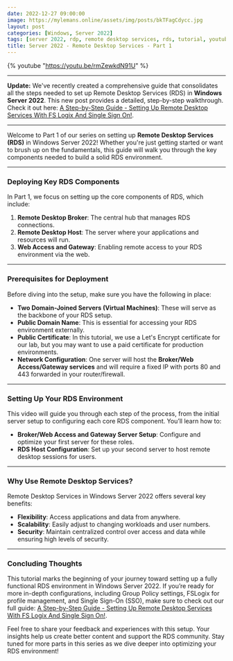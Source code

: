 ```yaml
---
date: 2022-12-27 09:00:00
image: https://mylemans.online/assets/img/posts/bkTFagCdycc.jpg
layout: post
categories: [Windows, Server 2022]
tags: [server 2022, rdp, remote desktop services, rds, tutorial, youtube, part1]
title: Server 2022 - Remote Desktop Services - Part 1
---
```


{% youtube "https://youtu.be/rmZewkdN91U" %}

---

**Update:** We've recently created a comprehensive guide that consolidates all the steps needed to set up Remote Desktop Services (RDS) in **Windows Server 2022**. This new post provides a detailed, step-by-step walkthrough. Check it out here: [A Step-by-Step Guide - Setting Up Remote Desktop Services With FS Logix And Single Sign On!](https://mylemans.online/posts/Remote-Desktop-Services-Part1/).

---

Welcome to Part 1 of our series on setting up **Remote Desktop Services (RDS)** in Windows Server 2022! Whether you're just getting started or want to brush up on the fundamentals, this guide will walk you through the key components needed to build a solid RDS environment.

---

### **Deploying Key RDS Components**

In Part 1, we focus on setting up the core components of RDS, which include:

1. **Remote Desktop Broker**: The central hub that manages RDS connections.
2. **Remote Desktop Host**: The server where your applications and resources will run.
3. **Web Access and Gateway**: Enabling remote access to your RDS environment via the web.

---

### **Prerequisites for Deployment**

Before diving into the setup, make sure you have the following in place:

- **Two Domain-Joined Servers (Virtual Machines)**: These will serve as the backbone of your RDS setup.
- **Public Domain Name**: This is essential for accessing your RDS environment externally.
- **Public Certificate**: In this tutorial, we use a Let's Encrypt certificate for our lab, but you may want to use a paid certificate for production environments.
- **Network Configuration**: One server will host the **Broker/Web Access/Gateway services** and will require a fixed IP with ports 80 and 443 forwarded in your router/firewall.

---

### **Setting Up Your RDS Environment**

This video will guide you through each step of the process, from the initial server setup to configuring each core RDS component. You’ll learn how to:

- **Broker/Web Access and Gateway Server Setup**: Configure and optimize your first server for these roles.
- **RDS Host Configuration**: Set up your second server to host remote desktop sessions for users.

---

### **Why Use Remote Desktop Services?**

Remote Desktop Services in Windows Server 2022 offers several key benefits:

- **Flexibility**: Access applications and data from anywhere.
- **Scalability**: Easily adjust to changing workloads and user numbers.
- **Security**: Maintain centralized control over access and data while ensuring high levels of security.

---

### **Concluding Thoughts**

This tutorial marks the beginning of your journey toward setting up a fully functional RDS environment in Windows Server 2022. If you’re ready for more in-depth configurations, including Group Policy settings, FSLogix for profile management, and Single Sign-On (SSO), make sure to check out our full guide: [A Step-by-Step Guide - Setting Up Remote Desktop Services With FS Logix And Single Sign On!](https://mylemans.online/posts/Remote-Desktop-Services-Part1/).

Feel free to share your feedback and experiences with this setup. Your insights help us create better content and support the RDS community. Stay tuned for more parts in this series as we dive deeper into optimizing your RDS environment!
